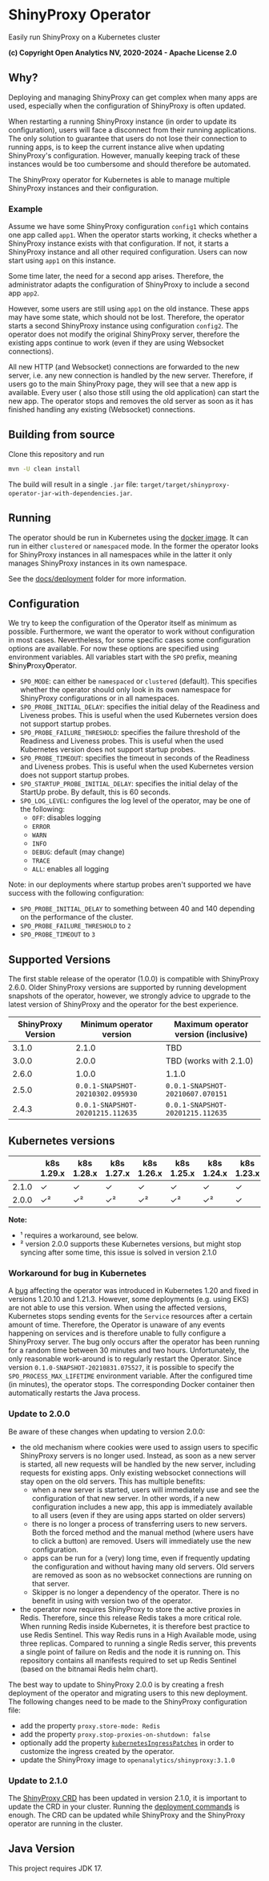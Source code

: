 # ShinyProxy Operator

Easily run ShinyProxy on a Kubernetes cluster

**(c) Copyright Open Analytics NV, 2020-2024 - Apache License 2.0**

## Why?

Deploying and managing ShinyProxy can get complex when many apps are used,
especially when the configuration of ShinyProxy is often updated.

When restarting a running ShinyProxy instance (in order to update its
configuration), users will face a disconnect from their running applications.
The only solution to guarantee that users do not lose their connection to
running apps, is to keep the current instance alive when updating ShinyProxy's
configuration. However, manually keeping track of these instances would be too
cumbersome and should therefore be automated.

The ShinyProxy operator for Kubernetes is able to manage multiple ShinyProxy
instances and their configuration.

### Example

Assume we have some ShinyProxy configuration `config1` which contains one app
called `app1`. When the operator starts working, it checks whether a ShinyProxy
instance exists with that configuration. If not, it starts a ShinyProxy instance
and all other required configuration. Users can now start using `app1` on this
instance.

Some time later, the need for a second app arises. Therefore, the administrator
adapts the configuration of ShinyProxy to include a second app `app2`.

However, some users are still using `app1` on the old instance. These apps may
have some state, which should not be lost. Therefore, the operator starts a
second ShinyProxy instance using configuration `config2`. The operator does not
modify the original ShinyProxy server, therefore the existing apps continue to
work (even if they are using Websocket connections).

All new HTTP (and Websocket) connections are forwarded to the new server, i.e.
any new connection is handled by the new server. Therefore, if users go to the
main ShinyProxy page, they will see that a new app is available. Every user (
also those still using the old application) can start the new app. The operator
stops and removes the old server as soon as it has finished handling any
existing (Websocket) connections.

## Building from source

Clone this repository and run

```bash
mvn -U clean install
```

The build will result in a single `.jar` file:
`target/target/shinyproxy-operator-jar-with-dependencies.jar`.

## Running

The operator should be run in Kubernetes using
the [docker image](https://hub.docker.com/r/openanalytics/shinyproxy-operator).
It can run in either `clustered` or `namespaced` mode. In the former the
operator looks for ShinyProxy instances in all namespaces while in the latter it
only manages ShinyProxy instances in its own namespace.

See the [docs/deployment](docs/deployment) folder for more information.

## Configuration

We try to keep the configuration of the Operator itself as minimum as possible.
Furthermore, we want the operator to work without configuration in most cases.
Nevertheless, for some specific cases some configuration options are available.
For now these options are specified using environment variables. All variables
start with the `SPO` prefix, meaning **S**hiny**P**roxy**O**perator.

- `SPO_MODE`: can either be `namespaced` or `clustered` (default). This
  specifies whether the operator should only look in its own namespace for
  ShinyProxy configurations or in all namespaces.
- `SPO_PROBE_INITIAL_DELAY`: specifies the initial delay of the Readiness and
  Liveness probes. This is useful when the used Kubernetes version does not
  support startup probes.
- `SPO_PROBE_FAILURE_THRESHOLD`: specifies the failure threshold of the
  Readiness and Liveness probes. This is useful when the used Kubernetes version
  does not support startup probes.
- `SPO_PROBE_TIMEOUT`: specifies the timeout in seconds of the Readiness and
  Liveness probes. This is useful when the used Kubernetes version does not
  support startup probes.
- `SPO_STARTUP_PROBE_INITIAL_DELAY`: specifies the initial delay of the StartUp
  probe. By default, this is 60 seconds.
- `SPO_LOG_LEVEL`: configures the log level of the operator, may be one of the
  following:
    - `OFF`: disables logging
    - `ERROR`
    - `WARN`
    - `INFO`
    - `DEBUG`: default (may change)
    - `TRACE`
    - `ALL`: enables all logging

Note: in our deployments where startup probes aren't supported we have success
with the following configuration:

- `SPO_PROBE_INITIAL_DELAY` to something between 40 and 140 depending on the
  performance of the cluster.
- `SPO_PROBE_FAILURE_THRESHOLD` to `2`
- `SPO_PROBE_TIMEOUT` to `3`

## Supported Versions

The first stable release of the operator (1.0.0) is compatible with ShinyProxy
2.6.0. Older ShinyProxy versions are supported by running development snapshots
of the operator, however, we strongly advice to upgrade to the latest version of
ShinyProxy and the operator for the best experience.

| ShinyProxy Version | Minimum operator version         | Maximum operator version (inclusive) |
|--------------------|----------------------------------|--------------------------------------|
| 3.1.0              | 2.1.0                            | TBD                                  |
| 3.0.0              | 2.0.0                            | TBD (works with 2.1.0)               |
| 2.6.0              | 1.0.0                            | 1.1.0                                |
| 2.5.0              | `0.0.1-SNAPSHOT-20210302.095930` | `0.0.1-SNAPSHOT-20210607.070151`     |
| 2.4.3              | `0.0.1-SNAPSHOT-20201215.112635` | `0.0.1-SNAPSHOT-20201215.112635`     |

## Kubernetes versions

|       | k8s 1.29.x | k8s 1.28.x | k8s 1.27.x | k8s 1.26.x | k8s 1.25.x | k8s 1.24.x | k8s 1.23.x | k8s 1.22.x | k8s >= v1.21.3 | k8s <= v1.21.2 | k8s >= 1.20.10 | k8s <= v1.20.9 | v1.19 | <= v1.18 |
|-------|------------|------------|------------|------------|------------|------------|------------|------------|----------------|----------------|----------------|----------------|-------|----------|
| 2.1.0 | ✓          | ✓          | ✓          | ✓          | ✓          | ✓          | ✓          | ✓          | ✓              | ✓¹             | ✓              | ✓¹             | 	✓    | 	-       |
| 2.0.0 | ✓²         | ✓²         | ✓²         | ✓²         | ✓²         | ✓²         | ✓          | ✓          | ✓              | ✓¹             | ✓              | ✓¹             | 	✓    | 	-       |

**Note:**

- ¹ requires a workaround, see below.
- ² version 2.0.0 supports these Kubernetes versions, but might stop syncing after some time, this issue is solved in version 2.1.0

### Workaround for bug in Kubernetes

A [bug](https://github.com/kubernetes/kubernetes/issues/102464) affecting the
operator was introduced in Kubernetes 1.20 and fixed in versions 1.20.10 and
1.21.3. However, some deployments (e.g. using EKS) are not able to use this
version. When using the affected versions, Kubernetes stops sending events for
the `Service` resources after a certain amount of time. Therefore, the Operator
is unaware of any events happening on services and is therefore unable to fully
configure a ShinyProxy server. The bug only occurs after the operator has been
running for a random time between 30 minutes and two hours. Unfortunately, the
only reasonable work-around is to regularly restart the Operator. Since version
`0.1.0-SNAPSHOT-20210831.075527`, it is possible to specify the
`SPO_PROCESS_MAX_LIFETIME` environment variable. After the configured time (in
minutes), the operator stops. The corresponding Docker container then
automatically restarts the Java process.

### Update to 2.0.0

Be aware of these changes when updating to version 2.0.0:

- the old mechanism where cookies were used to assign users to specific
  ShinyProxy servers is no longer used. Instead, as soon as a new server is
  started, all new requests will be handled by the new server, including
  requests for existing apps. Only existing websocket connections will stay open
  on the old servers. This has multiple benefits:
    - when a new server is started, users will immediately use and see the
      configuration of that new server. In other words, if a new configuration
      includes a new app, this app is immediately available to all users (even
      if they are using apps started on older servers)
    - there is no longer a process of transferring users to new servers. Both
      the forced method and the manual method (where users have to click a
      button) are removed. Users will immediately use the new configuration.
    - apps can be run for a (very) long time, even if frequently updating the
      configuration and without having many old servers. Old servers are removed
      as soon as no websocket connections are running on that server.
    - Skipper is no longer a dependency of the operator. There is no benefit in
      using with version two of the operator.
- the operator now requires ShinyProxy to store the active proxies in Redis.
  Therefore, since this release Redis takes a more critical role. When running
  Redis inside Kubernetes, it is therefore best practice to use Redis Sentinel.
  This way Redis runs in a High Available mode, using three replicas. Compared
  to running a single Redis server, this prevents a single point of failure on
  Redis and the node it is running on. This repository contains all manifests
  required to set up Redis Sentinel (based on the bitnamai Redis helm chart).

The best way to update to ShinyProxy 2.0.0 is by creating a fresh deployment of
the operator and migrating users to this new deployment. The following changes
need to be made to the ShinyProxy configuration file:

- add the property `proxy.store-mode: Redis`
- add the property `proxy.stop-proxies-on-shutdown: false`
- optionally add the
  property [`kubernetesIngressPatches`](docs/deployment#modify-the-ingress-resource)
  in order to customize the ingress created by the operator.
- update the ShinyProxy image to `openanalytics/shinyproxy:3.1.0`

### Update to 2.1.0

The [ShinyProxy CRD](docs/deployment/bases/namespaced/crds/shinyproxy.crd.yaml)
has been updated in version 2.1.0, it is important to update the CRD in your
cluster. Running the [deployment commands](docs/deployment/) is enough. The CRD
can be updated while ShinyProxy and the ShinyProxy operator are running in the
cluster.

## Java Version

This project requires JDK 17.
